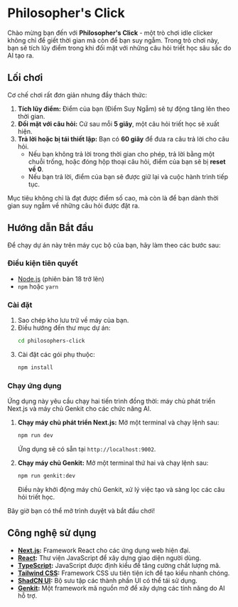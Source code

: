 # Philosopher's Click

Chào mừng bạn đến với **Philosopher's Click** - một trò chơi idle clicker không chỉ để giết thời gian mà còn để bạn suy ngẫm. Trong trò chơi này, bạn sẽ tích lũy điểm trong khi đối mặt với những câu hỏi triết học sâu sắc do AI tạo ra.

## Lối chơi

Cơ chế chơi rất đơn giản nhưng đầy thách thức:

1.  **Tích lũy điểm:** Điểm của bạn (Điểm Suy Ngẫm) sẽ tự động tăng lên theo thời gian.
2.  **Đối mặt với câu hỏi:** Cứ sau mỗi **5 giây**, một câu hỏi triết học sẽ xuất hiện.
3.  **Trả lời hoặc bị tái thiết lập:** Bạn có **60 giây** để đưa ra câu trả lời cho câu hỏi.
    - Nếu bạn không trả lời trong thời gian cho phép, trả lời bằng một chuỗi trống, hoặc đóng hộp thoại câu hỏi, điểm của bạn sẽ bị **reset về 0**.
    - Nếu bạn trả lời, điểm của bạn sẽ được giữ lại và cuộc hành trình tiếp tục.

Mục tiêu không chỉ là đạt được điểm số cao, mà còn là để bạn dành thời gian suy ngẫm về những câu hỏi được đặt ra.

## Hướng dẫn Bắt đầu

Để chạy dự án này trên máy cục bộ của bạn, hãy làm theo các bước sau:

### Điều kiện tiên quyết

- [Node.js](https://nodejs.org/) (phiên bản 18 trở lên)
- `npm` hoặc `yarn`

### Cài đặt

1.  Sao chép kho lưu trữ về máy của bạn.
2.  Điều hướng đến thư mục dự án:
    ```bash
    cd philosophers-click
    ```
3.  Cài đặt các gói phụ thuộc:
    ```bash
    npm install
    ```

### Chạy ứng dụng

Ứng dụng này yêu cầu chạy hai tiến trình đồng thời: máy chủ phát triển Next.js và máy chủ Genkit cho các chức năng AI.

1.  **Chạy máy chủ phát triển Next.js:**
    Mở một terminal và chạy lệnh sau:
    ```bash
    npm run dev
    ```
    Ứng dụng sẽ có sẵn tại `http://localhost:9002`.

2.  **Chạy máy chủ Genkit:**
    Mở một terminal thứ hai và chạy lệnh sau:
    ```bash
    npm run genkit:dev
    ```
    Điều này khởi động máy chủ Genkit, xử lý việc tạo và sàng lọc các câu hỏi triết học.

Bây giờ bạn có thể mở trình duyệt và bắt đầu chơi!

## Công nghệ sử dụng

- **[Next.js](https://nextjs.org/):** Framework React cho các ứng dụng web hiện đại.
- **[React](https://react.dev/):** Thư viện JavaScript để xây dựng giao diện người dùng.
- **[TypeScript](https://www.typescriptlang.org/):** JavaScript được định kiểu để tăng cường chất lượng mã.
- **[Tailwind CSS](https://tailwindcss.com/):** Framework CSS ưu tiên tiện ích để tạo kiểu nhanh chóng.
- **[ShadCN UI](https://ui.shadcn.com/):** Bộ sưu tập các thành phần UI có thể tái sử dụng.
- **[Genkit](https://firebase.google.com/docs/genkit):** Một framework mã nguồn mở để xây dựng các tính năng do AI hỗ trợ.
